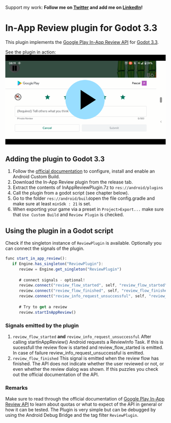 
Support my work:
**Follow me on [Twitter](https://twitter.com/pascalschwenke) and add me on [LinkedIn](https://www.linkedin.com/in/pascal-schwenke-537a8a169/)!**


# In-App Review plugin for Godot 3.3

This plugin implements the [Google Play In-App Review API](https://developer.android.com/guide/playcore/in-app-review/) for [Godot 3.3](https://godotengine.org/).

See the plugin in action:\
[![Demo video](https://github.com/pschw/InAppReview/blob/main/thumbnail_mini.png?raw=true)](https://youtu.be/yeLkmzhKMUg "Demo video")

## Adding the plugin to Godot 3.3
1. Follow the [official documentation](https://docs.godotengine.org/en/latest/getting_started/workflow/export/android_custom_build.html) to configure, install and enable an Android Custom Build.
2. Download the In-App Review plugin from the release tab.
3. Extract the contents of InAppReviewPlugin.7z to `res://android/plugins`
4. Call the plugin from a godot script (see chapter below).
5. Go to the folder `res://android/build`open the file config.gradle and make sure at least `minSdk : 21` is set.
6. When exporting your game via a preset in `Project>Export...` make sure that `Use Custom Build` and `Review Plugin` is checked.

## Using the plugin in a Godot script
Check if the singleton instance of `ReviewPlugin` is available. Optionally you can connect the signals of the plugin.
```javascript
func start_in_app_review():
   if Engine.has_singleton("ReviewPlugin"):
      review = Engine.get_singleton("ReviewPlugin")
      
      # connect signals - optional!
      review.connect("review_flow_started", self, "review_flow_started")
      review.connect("review_flow_finished", self, "review_flow_finished")
      review.connect("review_info_request_unsuccessful", self, "review_info_request_unsuccessful")
      
      # Try to get a review
      review.startInAppReview()
```
### Signals emitted by the plugin
1. `review_flow_started` **and** `review_info_request_unsuccessful`
After calling startInAppReview() Android requests a ReviewInfo Task. If this is sucessfull the review flow is started and review_flow_started is emitted. In case of failure review_info_request_unsuccessful is emitted.
2. `review_flow_finished`
This signal is emitted when the review flow has finished. The API does not indicate whether the user reviewed or not, or even whether the review dialog was shown. If this puzzles you check out the official documentation of the API.

### Remarks
Make sure to read through the official documentation of [Google Play In-App Review API](https://developer.android.com/guide/playcore/in-app-review/) to learn about quotas or what to expect of the API in general or how it can be tested.
The Plugin is very simple but can be debugged by using the Android Debug Bridge and the tag filter `ReviewPlugin`.
